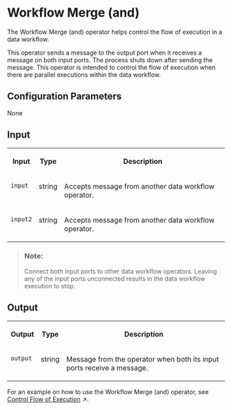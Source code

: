 <!-- loio871a5caff1fb4413b18fe89e75b84e57 -->

# Workflow Merge \(and\)

The Workflow Merge \(and\) operator helps control the flow of execution in a data workflow.



This operator sends a message to the output port when it receives a message on both input ports. The process shuts down after sending the message. This operator is intended to control the flow of execution when there are parallel executions within the data workflow.



<a name="loio871a5caff1fb4413b18fe89e75b84e57__section_ufc_dzc_l2b"/>

## Configuration Parameters

None



<a name="loio871a5caff1fb4413b18fe89e75b84e57__section_knq_5f3_vdb"/>

## Input


<table>
<tr>
<th valign="top">

Input

</th>
<th valign="top">

Type

</th>
<th valign="top">

Description

</th>
</tr>
<tr>
<td valign="top">

`input` 

</td>
<td valign="top">

string

</td>
<td valign="top">

Accepts message from another data workflow operator.

</td>
</tr>
<tr>
<td valign="top">

`input2` 

</td>
<td valign="top">

string

</td>
<td valign="top">

Accepts message from another data workflow operator.

</td>
</tr>
</table>

> ### Note:  
> Connect both input ports to other data workflow operators. Leaving any of the input ports unconnected results in the data workflow execution to stop.



<a name="loio871a5caff1fb4413b18fe89e75b84e57__section_swc_cg3_vdb"/>

## Output


<table>
<tr>
<th valign="top">

Output

</th>
<th valign="top">

Type

</th>
<th valign="top">

Description

</th>
</tr>
<tr>
<td valign="top">

`output` 

</td>
<td valign="top">

string

</td>
<td valign="top">

Message from the operator when both its input ports receive a message.

</td>
</tr>
</table>

For an example on how to use the Workflow Merge \(and\) operator, see [Control Flow of Execution](https://help.sap.com/viewer/1c1341f6911f4da5a35b191b40b426c8/Cloud/en-US/c7723e3a10f94a74b15f925b3d9eeda5.html "SAP Data Intelligence provides the data workflow operators Workflow Merge (or), Workflow Merge (and), and Workflow Split to control the flow of execution in a data workflow.") :arrow_upper_right:.

